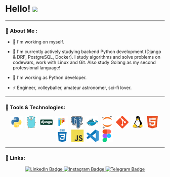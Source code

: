 <!-- <div id="header" align="center">  
  <div id="gif">
    <img src="https://media.giphy.com/media/giKklFontfveZrNXjz/giphy.gif" width="120"/>   
  </div>
  
  <div id="gif">
    <img src="https://komarev.com/ghpvc/?username=RoTorEx&style=flat-square&color=blue" alt=""/>  
  </div>
</div> -->

<div>
  <h1> Hello!
    <img src="https://media.giphy.com/media/hvRJCLFzcasrR4ia7z/giphy.gif" width="30px"/>
  </h1>
</div>

---

### :ninja:   About Me :

- :telescope: I'm working on myself.

- :seedling: I'm currently actively studying backend Python development (Django & DRF, PostgreSQL, Docker). I study algorithms and solve problems on codewars, work with Linux and Git. Also study Golang as my second professional language!

- :dancers: I'm working as Python developer.

- :zap: Engineer, volleyballer, amateur astronomer, sci-fi lover.

---

### :rocket:   Tools & Technologies:

<div id="skills" align="center">
  <img src="https://raw.githubusercontent.com/devicons/devicon/2ae2a900d2f041da66e950e4d48052658d850630/icons/python/python-original.svg" title="Python" alt="Python" width="40" height="40"/>&nbsp;
  <img src="https://raw.githubusercontent.com/devicons/devicon/1119b9f84c0290e0f0b38982099a2bd027a48bf1/icons/go/go-original.svg" title="Go" alt="Go" width="40" height="40"/>&nbsp; 
  <img src="https://raw.githubusercontent.com/devicons/devicon/2ae2a900d2f041da66e950e4d48052658d850630/icons/django/django-original.svg" title="Django" alt="Django" width="40" height="40"/>&nbsp;
  <img src="https://raw.githubusercontent.com/devicons/devicon/1119b9f84c0290e0f0b38982099a2bd027a48bf1/icons/pytest/pytest-original.svg" title="Pytest" alt="Pytest" width="40" height="40"/>&nbsp;
  <img src="https://raw.githubusercontent.com/devicons/devicon/2ae2a900d2f041da66e950e4d48052658d850630/icons/postgresql/postgresql-original.svg" title="PostreSQL" alt="PostreSQL" width="40" height="40"/>&nbsp;
  <img src="https://raw.githubusercontent.com/devicons/devicon/1119b9f84c0290e0f0b38982099a2bd027a48bf1/icons/docker/docker-original.svg" title="Docker" alt="Docker" width="40" height="40"/>&nbsp;
    <img src="https://raw.githubusercontent.com/devicons/devicon/1119b9f84c0290e0f0b38982099a2bd027a48bf1/icons/jupyter/jupyter-original.svg" title="Jupyter" alt="Jupyter" width="40" height="40"/>&nbsp;  
  <img src="https://raw.githubusercontent.com/devicons/devicon/2ae2a900d2f041da66e950e4d48052658d850630/icons/git/git-original.svg" title="Git" alt="Git" width="40" height="40"/>&nbsp;
  <img src="https://raw.githubusercontent.com/devicons/devicon/2ae2a900d2f041da66e950e4d48052658d850630/icons/linux/linux-original.svg" title="Linux" alt="Linux" width="40" height="40"/>&nbsp;
  <img src="https://github.com/devicons/devicon/blob/master/icons/html5/html5-original.svg" title="HTML5" alt="HTML" width="40" height="40"/>&nbsp;
  <img src="https://github.com/devicons/devicon/blob/master/icons/css3/css3-plain-wordmark.svg"  title="CSS3" alt="CSS" width="40" height="40"/>&nbsp;
  <img src="https://github.com/devicons/devicon/blob/master/icons/javascript/javascript-original.svg" title="JavaScript" alt="JavaScript" width="40" height="40"/>&nbsp;
  <img src="https://raw.githubusercontent.com/devicons/devicon/2ae2a900d2f041da66e950e4d48052658d850630/icons/vscode/vscode-original.svg" title="VScode" alt="VScode" width="40" height="40"/>
  <img src="https://raw.githubusercontent.com/devicons/devicon/2ae2a900d2f041da66e950e4d48052658d850630/icons/figma/figma-original.svg" title="Figma" alt="Figma" width="40" height="40"/>&nbsp;
</div>

---

<!-- ### :fire:   Stats:

[![Top Langs](https://github-readme-stats.vercel.app/api/top-langs/?username=RoTorEx&layout=compact&theme=vision-friendly-dark)](https://github.com/anuraghazra/github-readme-stats)

[![GitHub Streak](http://github-readme-streak-stats.herokuapp.com?user=RoTorEx&theme=dark&date_format=M%20j%5B%2C%20Y%5D)](https://git.io/streak-stats)

--- -->

### :link:   Links:

<div id="footer" align="center">
  <div id="badges">
    <a href="https://www.linkedin.com/in/aleksey-strelkov/">
      <img src="https://img.shields.io/badge/LinkedIn-blue?style=for-the-badge&logo=linkedin&logoColor=white" alt="LinkedIn Badge"/>
    </a>
    <a href="https://www.instagram.com/essomly.alex/">
      <img src="https://img.shields.io/badge/Instagram-ff69b4?style=for-the-badge&logo=instagram&logoColor=white"  alt="Instagram Badge"/>
    </a>
    <a href="https://t.me/RoTor_Ex">
      <img src="https://img.shields.io/badge/Telegram-blue?style=for-the-badge&logo=telegram&logoColor=lightgrey" alt="Telegram Badge"/>
    </a>
  </div>
</div>


<!--
**RoTorEx/RoTorEx** is a ✨ _special_ ✨ repository because its `README.md` (this file) appears on your GitHub profile.

Here are some ideas to get you started:

- 🔭 I’m currently working on ...
- 🌱 I’m currently learning ...
- 👯 I’m looking to collaborate on ...
- 🤔 I’m looking for help with ...
- 💬 Ask me about ...
- 📫 How to reach me: ...
- 😄 Pronouns: ...
- ⚡ Fun fact: ...
-->
